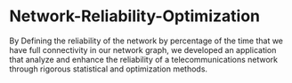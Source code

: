 # Network-Reliability-Optimization
By Defining the reliability of the network by percentage of the time that we have full connectivity in our network graph,
we developed an application that analyze and enhance the reliability of a telecommunications network through
rigorous statistical and optimization methods. 
